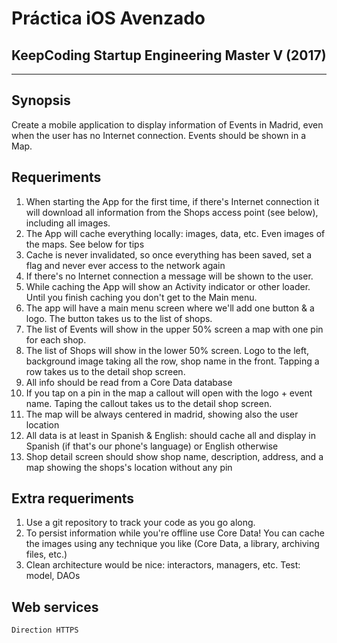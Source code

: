 # **Práctica iOS Avenzado**
## **KeepCoding Startup Engineering Master V (2017)**
- - -

## **Synopsis**
Create a mobile application to display information of Events in Madrid, even when the user has no Internet connection. Events should be shown in a Map.

## **Requeriments**
1. When starting the App for the first time, if there's Internet connection it will download all information from the Shops access point (see below), including all images.
1. The App will cache everything locally: images, data, etc. Even images of the maps. See below for tips
1. Cache is never invalidated, so once everything has been saved, set a flag and never ever access to the network again
1. If there's no Internet connection a message will be shown to the user.
1. While caching the App will show an Activity indicator or other loader. Until you finish caching you don't get to the Main menu.
1. The app will have a main menu screen where we'll add one button & a logo. The button takes us to the list of shops.
1. The list of Events will show in the upper 50% screen a map with one pin for each shop.
1. The list of Shops will show in the lower 50% screen. Logo to the left, background image taking all the row, shop name in the front. Tapping a row takes us to the detail shop screen.
1. All info should be read from a Core Data database
1. If you tap on a pin in the map a callout will open with the logo +
event name. Taping the callout takes us to the detail shop screen.
1. The map will be always centered in madrid, showing also the user
location
1. All data is at least in Spanish & English: should cache all and
display in Spanish (if that's our phone's language) or English
otherwise
1. Shop detail screen should show shop name, description, address,
and a map showing the shops's location without any pin

## **Extra requeriments**
1. Use a git repository to track your code as you go along.
1. To persist information while you're offline use Core Data! You can cache the images using any technique you like (Core Data, a library, archiving files, etc.)
1. Clean architecture would be nice: interactors, managers, etc. Test: model, DAOs

## **Web services**

```sh
Direction HTTPS
```